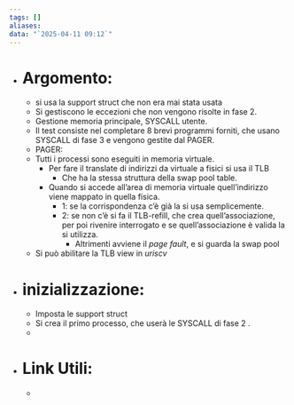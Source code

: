 ```yaml
---
tags: []
aliases: 
data: "`2025-04-11 09:12`"
---
```

- # Argomento:
	-  si usa la support struct che non era mai stata usata
	- Si gestiscono le eccezioni che non vengono risolte in fase 2.
	- Gestione memoria principale, SYSCALL utente.
	- Il test consiste nel completare 8 brevi programmi forniti, che usano SYSCALL di fase 3 e vengono gestite dal PAGER.
	- PAGER:
	- Tutti i processi sono eseguiti in memoria virtuale.
		- Per fare il translate di indirizzi da virtuale a fisici si usa il TLB
			- Che ha la stessa struttura della swap pool table.
		- Quando si accede all’area di memoria virtuale quell’indirizzo viene mappato in quella fisica.
			- 1: se la corrispondenza c’è già la si usa semplicemente.
			- 2: se non c’è si fa il TLB-refill, che crea quell’associazione, per poi rivenire interrogato e se quell’associazione è valida la si utilizza.
				- Altrimenti avviene il _page fault_, e si guarda la swap pool 
	- Si può abilitare la TLB view in _uriscv_ 
- # inizializzazione:
	- Imposta le support struct
	- Si crea il primo processo, che userà le SYSCALL di fase 2 .
	- 
- # Link Utili:
	- 